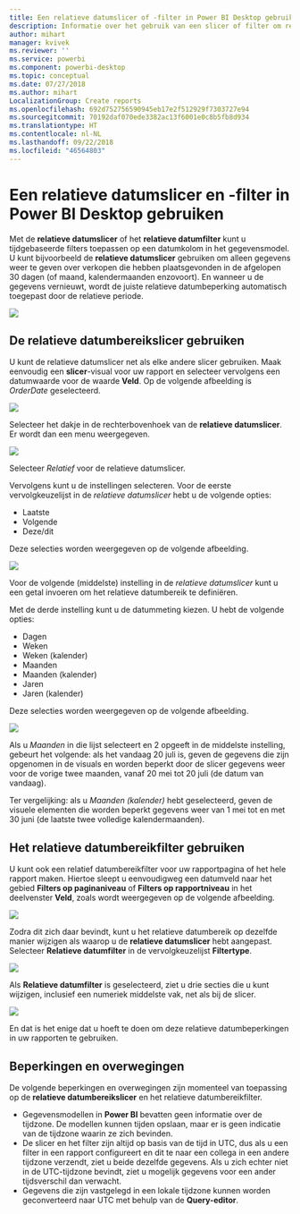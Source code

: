 ```yaml
---
title: Een relatieve datumslicer of -filter in Power BI Desktop gebruiken
description: Informatie over het gebruik van een slicer of filter om relatieve datumbereiken te beperken in Power BI Desktop
author: mihart
manager: kvivek
ms.reviewer: ''
ms.service: powerbi
ms.component: powerbi-desktop
ms.topic: conceptual
ms.date: 07/27/2018
ms.author: mihart
LocalizationGroup: Create reports
ms.openlocfilehash: 692d752756590945eb17e2f512929f7303727e94
ms.sourcegitcommit: 70192daf070ede3382ac13f6001e0c8b5fb8d934
ms.translationtype: HT
ms.contentlocale: nl-NL
ms.lasthandoff: 09/22/2018
ms.locfileid: "46564803"
---
```

# <a name="use-a-relative-date-slicer-and-filter-in-power-bi-desktop"></a>Een relatieve datumslicer en -filter in Power BI Desktop gebruiken
Met de **relatieve datumslicer** of het **relatieve datumfilter** kunt u tijdgebaseerde filters toepassen op een datumkolom in het gegevensmodel. U kunt bijvoorbeeld de **relatieve datumslicer** gebruiken om alleen gegevens weer te geven over verkopen die hebben plaatsgevonden in de afgelopen 30 dagen (of maand, kalendermaanden enzovoort). En wanneer u de gegevens vernieuwt, wordt de juiste relatieve datumbeperking automatisch toegepast door de relatieve periode.

![](media/desktop-slicer-filter-date-range/relative-date-range-slicer-filter_01.png)

## <a name="using-the-relative-date-range-slicer"></a>De relatieve datumbereikslicer gebruiken
U kunt de relatieve datumslicer net als elke andere slicer gebruiken. Maak eenvoudig een **slicer**-visual voor uw rapport en selecteer vervolgens een datumwaarde voor de waarde **Veld**. Op de volgende afbeelding is *OrderDate* geselecteerd.

![](media/desktop-slicer-filter-date-range/relative-date-range-slicer-filter_02.png)

Selecteer het dakje in de rechterbovenhoek van de **relatieve datumslicer**. Er wordt dan een menu weergegeven.

![](media/desktop-slicer-filter-date-range/relative-date-range-slicer-filter_03.png)

Selecteer *Relatief* voor de relatieve datumslicer.

Vervolgens kunt u de instellingen selecteren. Voor de eerste vervolgkeuzelijst in de *relatieve datumslicer* hebt u de volgende opties:

* Laatste
* Volgende
* Deze/dit

Deze selecties worden weergegeven op de volgende afbeelding.

![](media/desktop-slicer-filter-date-range/relative-date-range-slicer-filter_04.png)

Voor de volgende (middelste) instelling in de *relatieve datumslicer* kunt u een getal invoeren om het relatieve datumbereik te definiëren.

Met de derde instelling kunt u de datummeting kiezen. U hebt de volgende opties:

* Dagen
* Weken
* Weken (kalender)
* Maanden
* Maanden (kalender)
* Jaren
* Jaren (kalender)

Deze selecties worden weergegeven op de volgende afbeelding.

![](media/desktop-slicer-filter-date-range/relative-date-range-slicer-filter_05.png)

Als u *Maanden* in die lijst selecteert en 2 opgeeft in de middelste instelling, gebeurt het volgende: als het vandaag 20 juli is, geven de gegevens die zijn opgenomen in de visuals en worden beperkt door de slicer gegevens weer voor de vorige twee maanden, vanaf 20 mei tot 20 juli (de datum van vandaag).

Ter vergelijking: als u *Maanden (kalender)* hebt geselecteerd, geven de visuele elementen die worden beperkt gegevens weer van 1 mei tot en met 30 juni (de laatste twee volledige kalendermaanden).

## <a name="using-the-relative-date-range-filter"></a>Het relatieve datumbereikfilter gebruiken
U kunt ook een relatief datumbereikfilter voor uw rapportpagina of het hele rapport maken. Hiertoe sleept u eenvoudigweg een datumveld naar het gebied **Filters op paginaniveau** of **Filters op rapportniveau** in het deelvenster **Veld**, zoals wordt weergegeven op de volgende afbeelding.

![](media/desktop-slicer-filter-date-range/relative-date-range-slicer-filter_06.png)

Zodra dit zich daar bevindt, kunt u het relatieve datumbereik op dezelfde manier wijzigen als waarop u de **relatieve datumslicer** hebt aangepast. Selecteer **Relatieve datumfilter** in de vervolgkeuzelijst **Filtertype**.

![](media/desktop-slicer-filter-date-range/relative-date-range-slicer-filter_07.png)

Als **Relatieve datumfilter** is geselecteerd, ziet u drie secties die u kunt wijzigen, inclusief een numeriek middelste vak, net als bij de slicer.

![](media/desktop-slicer-filter-date-range/relative-date-range-slicer-filter_08.png)

En dat is het enige dat u hoeft te doen om deze relatieve datumbeperkingen in uw rapporten te gebruiken.

## <a name="limitations-and-considerations"></a>Beperkingen en overwegingen
De volgende beperkingen en overwegingen zijn momenteel van toepassing op de **relatieve datumbereikslicer** en het relatieve datumbereikfilter.

* Gegevensmodellen in **Power BI** bevatten geen informatie over de tijdzone. De modellen kunnen tijden opslaan, maar er is geen indicatie van de tijdzone waarin ze zich bevinden.
* De slicer en het filter zijn altijd op basis van de tijd in UTC, dus als u een filter in een rapport configureert en dit te naar een collega in een andere tijdzone verzendt, ziet u beide dezelfde gegevens. Als u zich echter niet in de UTC-tijdzone bevindt, ziet u mogelijk gegevens voor een ander tijdsverschil dan verwacht.
* Gegevens die zijn vastgelegd in een lokale tijdzone kunnen worden geconverteerd naar UTC met behulp van de **Query-editor**.

